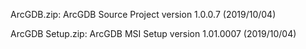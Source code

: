 ArcGDB.zip:
  ArcGDB Source Project
  version 1.0.0.7 (2019/10/04)
  
ArcGDB Setup.zip:
  ArcGDB MSI Setup
  version 1.01.0007 (2019/10/04)
  
